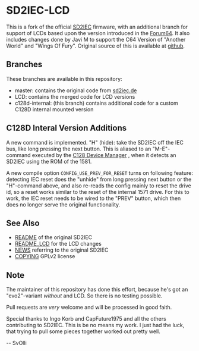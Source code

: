  SD2IEC-LCD
============

This is a fork of the official [SD2IEC](https://sd2iec.de/) firmware, with
an additional branch for support of LCDs based upon the version introduced
in the
[Forum64](https://www.forum64.de/index.php?thread/74116-lcd-sd2iec-firmware-1-0-0-f%C3%BCr-larsp-layout/).
It also includes changes done by Javi M to support the C64 Version of
"Another World" and "Wings Of Fury". Original source of this is available
at [github](https://github.com/jamarju/sd2iec-anotherworld/).

Branches
--------
These branches are available in this repository:

- master: contains the original code from [sd2iec.de](https://sd2iec.de/)
- LCD: contains the merged code for LCD versions
- c128d-internal: (this branch) contains additional code for a custom C128D
  internal mounted version

C128D Interal Version Additions
-------------------------------
A new command is implemented. "H" (hide): take the SD2IEC off the IEC bus,
like long pressing the next button. This is aliased to an "M-E"-command
executed by the
[C128 Device Manager](https://www.bartsplace.net/content/publications/devicemanager128.shtml)
, when it detects an SD2IEC using the ROM of the 1581.

A new compile option `CONFIG_USE_PREV_FOR_RESET` turns on following feature:
detecting IEC reset does the "unhide" from long pressing next button or the
"H"-command above, and also re-reads the config mainly to reset the drive id,
so a reset works similar to the reset of the internal 1571 drive. For this
to work, the IEC reset needs to be wired to the "PREV" button, which then
does no longer serve the original functionality.

See Also
--------
- [README](README) of the original SD2IEC
- [README_LCD](README_LCD) for the LCD changes
- [NEWS](NEWS) referring to the original SD2IEC
- [COPYING](COPYING) GPLv2 license

Note
----
The maintainer of this repository has done this effort, because he's got
an "evo2"-variant *without* and LCD. So there is no testing possible.

Pull requests are *very* welcome and will be processed in good faith.

Special thanks to Ingo Korb and CapFuture1975 and all the others
contributing to SD2IEC. This is be no means my work. I just had the luck,
that trying to pull some pieces together worked out pretty well.

-- SvOlli
